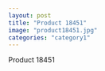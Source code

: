 ```yaml
---
layout: post
title: "Product 18451"
image: "product18451.jpg"
categories: "category1"
---
```

Product 18451
